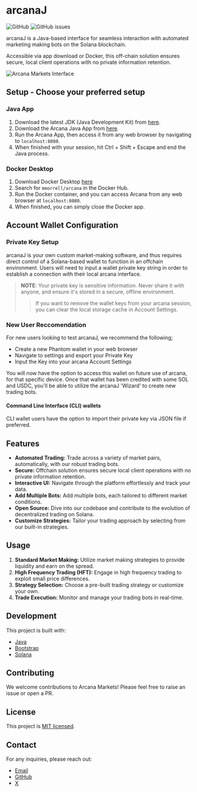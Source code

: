 # arcanaJ

![GitHub](https://img.shields.io/github/license/makolabs-xyz/arcana)
![GitHub issues](https://img.shields.io/github/issues/makolabs-xyz/arcana)

arcanaJ is a Java-based interface for seamless interaction with automated marketing making bots on the Solana blockchain. 

Accessible via app download or Docker, this off-chain solution ensures secure, local client operations with no private information retention.

![Arcana Markets Interface](https://github.com/makolabs-xyz/arcana/assets/90412655/272b4237-79f6-4cb6-a58a-155bda194cbc)

## Setup - Choose your preferred setup

### Java App
1. Download the latest JDK (Java Development Kit) from [here](https://www.oracle.com/java/technologies/javase-jdk15-downloads.html).
2. Download the Arcana Java App from [here](https://github.com/makolabs-xyz/arcana/releases/download/1.1/arcana-1.0.jar).
3. Run the Arcana App, then access it from any web browser by navigating to `localhost:8080`.
4. When finished with your session, hit Ctrl + Shift + Escape and end the Java process.

### Docker Desktop
1. Download Docker Desktop [here](https://www.docker.com/products/docker-desktop/)
2. Search for `mmorrell/arcana` in the Docker Hub.
3. Run the Docker container, and you can access Arcana from any web browser at `localhost:8080`.
4. When finished, you can simply close the Docker app.

## Account Wallet Configuration

### Private Key Setup
arcanaJ is your own custom market-making software, and thus requires direct control of a Solana-based wallet to function in an offchain environment.
Users will need to input a wallet private key string in order to establish a connection with their local arcana interface.

> **NOTE**: Your private key is sensitive information. Never share it with anyone, and ensure it's stored in a secure, offline environment.
> > If you want to remove the wallet keys from your arcana session, you can clear the local storage cache in Account Settings.

### New User Reccomendation
For new users looking to test arcanaJ, we recommend the following;
- Create a new Phantom wallet in your web browser
- Navigate to settings and export your Private Key
- Input the Key into your arcana Account Settings

You will now have the option to access this wallet on future use of arcana, for that specific device.
Once that wallet has been credited with some SOL and USDC, you'll be able to utilize the arcanaJ 'Wizard' to create new trading bots.


#### Command Line Interface (CLI) wallets
CLI wallet users have the option to import their private key via JSON file if preferred.

## Features

- **Automated Trading:** Trade across a variety of market pairs, automatically, with our robust trading bots.
- **Secure:** Offchain solution ensures secure local client operations with no private information retention.
- **Interactive UI:** Navigate through the platform effortlessly and track your data.
- **Add Multiple Bots:** Add multiple bots, each tailored to different market conditions.
- **Open Source:** Dive into our codebase and contribute to the evolution of decentralized trading on Solana.
- **Customize Strategies:** Tailor your trading approach by selecting from our built-in strategies.

## Usage

1. **Standard Market Making:** Utilize market making strategies to provide liquidity and earn on the spread.
2. **High Frequency Trading (HFT):** Engage in high frequency trading to exploit small price differences.
4. **Strategy Selection:** Choose a pre-built trading strategy or customize your own.
5. **Trade Execution:** Monitor and manage your trading bots in real-time.

## Development

This project is built with:

- [Java](https://www.java.com/en/)
- [Bootstrap](https://getbootstrap.com/)
- [Solana](https://solana.com/)

## Contributing

We welcome contributions to Arcana Markets! Please feel free to raise an issue or open a PR.

## License

This project is [MIT licensed](LICENSE).

## Contact

For any inquiries, please reach out:

- [Email](mailto:hello@makolabs.xyz)
- [GitHub](https://github.com/makolabs-xyz)
- [X](https://twitter.com/arcanamarkets)
